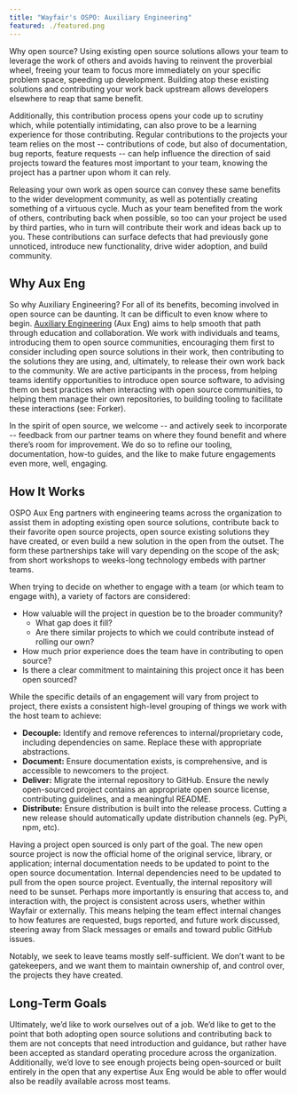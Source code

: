 ```yaml
---
title: "Wayfair's OSPO: Auxiliary Engineering"
featured: ./featured.png
---
```


Why open source? Using existing open source solutions allows your team to leverage the work of others and avoids having to reinvent the proverbial wheel, freeing your team to focus more immediately on your specific problem space, speeding up development. Building atop these existing solutions and contributing your work back upstream allows developers elsewhere to reap that same benefit.

Additionally, this contribution process opens your code up to scrutiny which, while potentially intimidating, can also prove to be a learning experience for those contributing. Regular contributions to the projects your team relies on the most -- contributions of code, but also of documentation, bug reports, feature requests -- can help influence the direction of said projects toward the features most important to your team, knowing the project has a partner upon whom it can rely.

Releasing your own work as open source can convey these same benefits to the wider development community, as well as potentially creating something of a virtuous cycle. Much as your team benefited from the work of others, contributing back when possible, so too can your project be used by third parties, who in turn will contribute their work and ideas back up to you. These contributions can surface defects that had previously gone unnoticed, introduce new functionality, drive wider adoption, and build community.

## Why Aux Eng

So why Auxiliary Engineering? For all of its benefits, becoming involved in open source can be daunting. It can be difficult to even know where to begin. [Auxiliary Engineering](https://www.aboutwayfair.com/tech-innovation/what-is-auxiliary-engineering) (Aux Eng) aims to help smooth that path through education and collaboration. We work with individuals and teams, introducing them to open source communities, encouraging them first to consider including open source solutions in their work, then contributing to the solutions they are using, and, ultimately, to release their own work back to the community. We are active participants in the process, from helping teams identify opportunities to introduce open source software, to advising them on best practices when interacting with open source communities, to helping them manage their own repositories, to building tooling to facilitate these interactions (see: Forker).

In the spirit of open source, we welcome -- and actively seek to incorporate -- feedback from our partner teams on where they found benefit and where there’s room for improvement. We do so to refine our tooling, documentation, how-to guides, and the like to make future engagements even more, well, engaging.

## How It Works

OSPO Aux Eng partners with engineering teams across the organization to assist them in adopting existing open source solutions, contribute back to their favorite open source projects, open source existing solutions they have created, or even build a new solution in the open from the outset. The form these partnerships take will vary depending on the scope of the ask; from short workshops to weeks-long technology embeds with partner teams.

When trying to decide on whether to engage with a team (or which team to engage with), a variety of factors are considered:

- How valuable will the project in question be to the broader community?
  - What gap does it fill?
  - Are there similar projects to which we could contribute instead of rolling our own?
- How much prior experience does the team have in contributing to open source?
- Is there a clear commitment to maintaining this project once it has been open sourced?

While the specific details of an engagement will vary from project to project, there exists a consistent high-level grouping of things we work with the host team to achieve:

- **Decouple:** Identify and remove references to internal/proprietary code, including dependencies on same. Replace these with appropriate abstractions.
- **Document:** Ensure documentation exists, is comprehensive, and is accessible to newcomers to the project.
- **Deliver:** Migrate the internal repository to GitHub. Ensure the newly open-sourced project contains an appropriate open source license, contributing guidelines, and a meaningful README.
- **Distribute:** Ensure distribution is built into the release process. Cutting a new release should automatically update distribution channels (eg. PyPi, npm, etc).

Having a project open sourced is only part of the goal. The new open source project is now the official home of the original service, library, or application; internal documentation needs to be updated to point to the open source documentation. Internal dependencies need to be updated to pull from the open source project. Eventually, the internal repository will need to be sunset. Perhaps more importantly is ensuring that access to, and interaction with, the project is consistent across users, whether within Wayfair or externally. This means helping the team effect internal changes to how features are requested, bugs reported, and future work discussed, steering away from Slack messages or emails and toward public GitHub issues.

Notably, we seek to leave teams mostly self-sufficient. We don’t want to be gatekeepers, and we want them to maintain ownership of, and control over, the projects they have created.

## Long-Term Goals

Ultimately, we’d like to work ourselves out of a job. We’d like to get to the point that both adopting open source solutions and contributing back to them are not concepts that need introduction and guidance, but rather have been accepted as standard operating procedure across the organization. Additionally, we’d love to see enough projects being open-sourced or built entirely in the open that any expertise Aux Eng would be able to offer would also be readily available across most teams.
